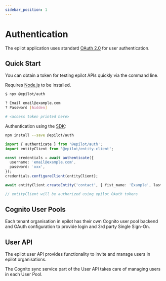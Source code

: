 ```yaml
---
sidebar_position: 1
---
```


# Authentication

The epilot application uses standard [OAuth 2.0](https://oauth.net/2/) for user authentication.

## Quick Start

You can obtain a token for testing epilot APIs quickly via the command line.

Requires [Node.js](https://nodejs.org/en/download/) to be installed.

```sh
$ npx @epilot/auth

? Email email@example.com
? Password [hidden]

# <access token printed here>
```

Authentication using the [SDK](/docs/architecture/sdk):

```sh
npm install --save @epilot/auth
```

```typescript
import { authenticate } from '@epilot/auth';
import entityClient from '@epilot/entity-client';

const credentials = await authenticate({
  username: 'email@example.com',
  password: 'xxx',
});
credentials.configureClient(entityClient);

await entityClient.createEntity('contact', { fist_name: 'Example', last_name: 'Contact' });

// entityClient will be authorized using epilot OAuth tokens
```

## Cognito User Pools

Each tenant organisation in epilot has their own Cognito user pool backend and OAuth configuration to provide login and 3rd party Single Sign-On.

## User API

The epilot user API provides functionality to invite and manage users in epilot organisations.

The Cognito sync service part of the User API takes care of managing users in each User Pool.
